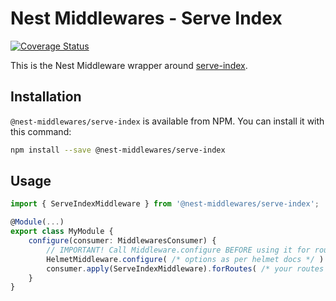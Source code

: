 # Nest Middlewares - Serve Index

[![Coverage Status](https://coveralls.io/repos/github/wbhob/nest-middlewares/badge.svg?branch=master)](https://coveralls.io/github/wbhob/nest-middlewares?branch=master)

This is the Nest Middleware wrapper around [serve-index](http://www.npmjs.com/package/serve-index).

## Installation

`@nest-middlewares/serve-index` is available from NPM. You can install it with this command:

```sh
npm install --save @nest-middlewares/serve-index
```

## Usage

```ts
import { ServeIndexMiddleware } from '@nest-middlewares/serve-index';

@Module(...)
export class MyModule {
    configure(consumer: MiddlewaresConsumer) {
        // IMPORTANT! Call Middleware.configure BEFORE using it for routes
        HelmetMiddleware.configure( /* options as per helmet docs */ )
        consumer.apply(ServeIndexMiddleware).forRoutes( /* your routes */ );
    }
}
```
